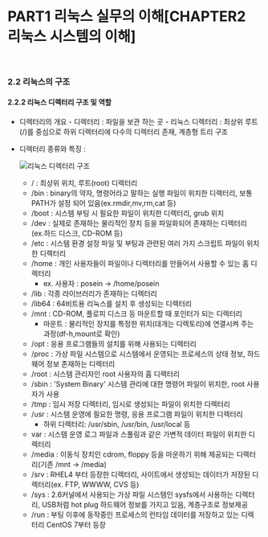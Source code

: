 # PART1 리눅스 실무의 이해[CHAPTER2 리눅스 시스템의 이해]


<br>


### 2.2 리눅스의 구조


#### 2.2.2 리눅스 디렉터리 구조 및 역할

- 디렉터리의 개요
        - 디렉터리 : 파일을 보관 하는 곳
        - 리눅스 디렉터리 : 최상위 루트(/)를 중심으로 하위 디렉터리에 다수의 디렉터리 존재, 계층형 트리 구조 
- 디렉터리 종류와 특징 :

    ![리눅스 디렉터리 구조](https://user-images.githubusercontent.com/93310395/221807741-af919a9b-28c6-4801-9971-e2815191c872.png)

    - / : 최상위 위치, 루트(root) 디렉터리 
    - /bin : binary의 약자, 명령어라고 말하는 실행 파일이 위치한 디렉터리, 보통 PATH가 설정 되어 있음(ex.rmdir,mv,rm,cat 등)
    - /boot : 시스템 부팅 시 필요한 파일이 위치한 디렉터리, grub 위치
    - /dev : 실제로 존재하는 물리적인 장치 등을 파일화되어 존재하는 디렉터리 (ex.하드 디스크, CD-ROM 등)
    - /etc : 시스템 환경 설정 파일 및 부팅과 관련된 여러 가지 스크립트 파일이 위치한  디렉터리 
    - /home : 개인 사용자들이 파일이나 디렉터리를 만들어서 사용할 수 있는 홈 디렉터리
        - ex. 사용자 : posein -> /home/posein
    - /lib : 각종 라이브러리가 존재하는 디렉터리
    - /lib64 : 64비트용 리눅스를 설치 후 생성되는 디렉터리
    - /mnt : CD-ROM, 플로피 디스크 등 마운트할 때 포인터가 되는 디렉터리 
        - 마운트 :  물리적인 장치를 특정한 위치(대개는 디렉토리)에 연결시켜 주는 과정(df-h,mount로 확인)
    - /opt : 응용 프로그램들의 설치를 위해 사용되는 디렉터리
    - /proc : 가상 파일 시스템으로 시스템에서 운영되는 프로세스의 상태 정보, 하드웨어 정보 존재하는 디렉터리
    - /root : 시스템 관리자인 root 사용자의 홈 디렉터리
    - /sbin : 'System Binary' 시스템 관리에 대한 명령어 파일이 위치한, root 사용자가 사용 
    - /tmp : 임시 저장 디렉터리, 임시로 생성되는 파일이 위치한 디렉터리
    - /usr : 시스템 운영에 필요한 명령, 응용 프로그램 파일이 위치한 디렉터리
        - 하위 디렉터리: /usr/sbin, /usr/bin, /usr/local 등
    - var : 시스템 운영 로그 파일과 스풀링과 같은 가변적 데이터 파일이 위치한 디렉터리
    - /media : 이동식 장치인 cdrom, floppy 등을 마운하기 위해 제공되는 디렉터리(기존 /mnt -> /media) 
    - /srv : RHEL4 부터 등장한 디렉터리, 사이트에서 생성되는 데이터가 저장된 디렉터리(ex. FTP, WWWW, CVS 등)
    - /sys : 2.6커널에서 사용되는 가상 파일 시스템인 sysfs에서 사용하는 디렉터리, USB처럼 hot plug 하드웨어 정보를 가지고 있음, 계층구조로 정보제공
    - /run : 부팅 이후에 동작중인 프로세스의 런타임 데이터를 저장하고 있는 디렉터리 CentOS 7부터 등장  



    






                     